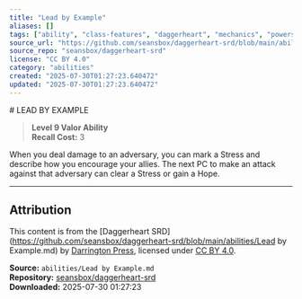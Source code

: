 ```yaml
---
title: "Lead by Example"
aliases: []
tags: ["ability", "class-features", "daggerheart", "mechanics", "powers", "reference", "srd", "ttrpg"]
source_url: "https://github.com/seansbox/daggerheart-srd/blob/main/abilities/Lead by Example.md"
source_repo: "seansbox/daggerheart-srd"
license: "CC BY 4.0"
category: "abilities"
created: "2025-07-30T01:27:23.640472"
updated: "2025-07-30T01:27:23.640472"
---
```


﻿# LEAD BY EXAMPLE

> **Level 9 Valor Ability**  
> **Recall Cost:** 3

When you deal damage to an adversary, you can mark a Stress and describe how you encourage your allies. The next PC to make an attack against that adversary can clear a Stress or gain a Hope.

---

## Attribution

This content is from the [Daggerheart SRD](https://github.com/seansbox/daggerheart-srd/blob/main/abilities/Lead by Example.md) by [Darrington Press](https://darringtonpress.com/), licensed under [CC BY 4.0](https://creativecommons.org/licenses/by/4.0/).

**Source:** `abilities/Lead by Example.md`  
**Repository:** [seansbox/daggerheart-srd](https://github.com/seansbox/daggerheart-srd)  
**Downloaded:** 2025-07-30 01:27:23

